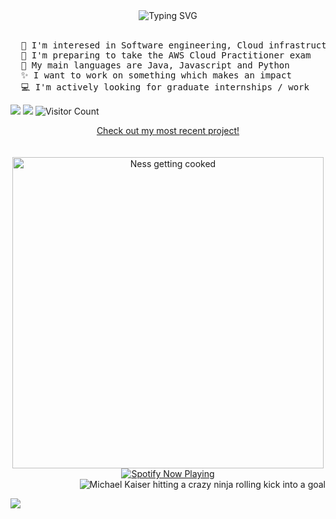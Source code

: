 <div align="center">
  <a>
    <img src="https://readme-typing-svg.demolab.com?font=Intel+One+Mono&duration=3000&pause=200&color=F7A54C&center=true&multiline=true&repeat=false&width=435&height=80&lines=I'm+Ethan;I+love+coding+and+Blue+lock;%E2%94%BB%E2%94%81%E2%94%BB+%EF%B8%B5%E3%83%BD(%60%D0%94%C2%B4)%EF%BE%89%EF%B8%B5+%E2%94%BB%E2%94%81%E2%94%BB" alt="Typing SVG">
  </a>
</div>
<br>

<pre>
  🌱 I'm interesed in Software engineering, Cloud infrastructure and Full-stack development
  🤔 I'm preparing to take the AWS Cloud Practitioner exam
  💬 My main languages are Java, Javascript and Python
  ✨ I want to work on something which makes an impact
  💻 I'm actively looking for graduate internships / work
</pre>
[![](https://img.shields.io/badge/linkedin-0a66c2)](https://www.linkedin.com/in/ethan-weygang-8a90301b2/)
[![](https://custom-icon-badges.demolab.com/badge/Mail-E61B23.svg?logo=mail)](mailto:ethanweygang@email.com)
![Visitor Count](https://komarev.com/ghpvc/?username=EthanWeygang&color=orange)

<!--
![Spring Boot](https://img.shields.io/badge/Spring_Boot-6DB33F?style=for-the-badge&logo=spring-boot&logoColor=white)
![Java](https://img.shields.io/badge/Java-ED8B00?style=for-the-badge&logo=java&logoColor=white)

<details>
  <summary></summary>
  <div align="center">
    <a>
      <img src="https://github.com/user-attachments/assets/0384f14e-f692-47a7-ac5e-edec4ea8b3e3" alt="the goat kurona" width="200" height="auto">  
    </a>
  </div>
</details>
-->
<div align="center">
  <a href="https://github.com/EthanWeygang">Check out my most recent project!</a>
</div>
<br><br>


<div align="center">
  <a style="display:inline-block;">
    <img src="https://github.com/user-attachments/assets/92a0f850-268f-4efe-b8f6-b43012bf1786" alt="Ness getting cooked" width="498" height="auto" />
  </a>
  
  <a href="https://spotify-github-profile.kittinanx.com/api/view?uid=ethanweygang&redirect=true" style="display:inline-block;">
    <img src="https://spotify-github-profile.kittinanx.com/api/view?uid=ethanweygang&cover_image=true&theme=novatorem&show_offline=true&background_color=ffffff&interchange=true&bar_color=f7a54c&bar_color_cover=false" alt="Spotify Now Playing" />
  </a>
</div>





<div align="right">
  <a>
    <img src="https://github.com/user-attachments/assets/34a267a9-26e5-480e-ae5c-b0c464ac5e09" alt="Michael Kaiser hitting a crazy ninja rolling kick into a goal">
  </a>
</div>

![](https://hit.yhype.me/github/profile?account_id=37845554)


